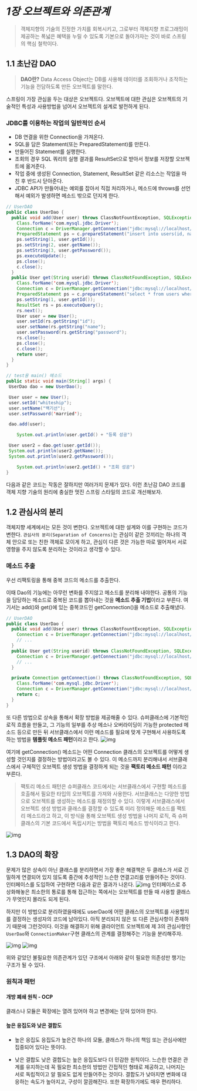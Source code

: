 
# *1장 오브젝트와 의존관계*

>객체지향의 기술의 진정한 가치를 회복시키고, 그로부터 객체지향 프로그래밍이 제공하는 폭넓은 혜택을 누릴 수 있도록 기본으로 돌아가자는 것이 바로 스프링의 핵심 철학이다.

## 1.1 초난감 DAO

>**DAO란?**
Data Access Object는 DB를 사용해 데이터를 조회하거나 조작하는 기능을 전담하도록 만든 오브젝트를 말한다.

스프링이 가장 관심을 두는 대상은 오브젝트다. 오브젝트에 대한 관심은 오브젝트의 기술적인 특성과 사용방법을 넘어서 오브젝트의 설계로 발전하게 된다.

### JDBC를 이용하는 작업의 일반적인 순서

- DB 연결을 위한 Connection을 가져온다.
- SQL을 담은 Statement(또는 PreparedStatement)를 만든다.
- 만들어진 Statement를 실행한다.
- 조회의 경우 SQL 쿼리의 실행 결과를 ResultSet으로 받아서 정보를 저장할 오브젝트에 옮겨준다.
- 작업 중에 생성된 Connection, Statement, ResultSet 같은 리소스는 작업을 마친 후 반드시 닫아준다.
- JDBC API가 만들어내는 예외를 잡아서 직접 처리하거나, 메소드에 throws를 선언해서 예외가 발생하면 메소드 밖으로 던지게 한다.

```java
// UserDAO
public class UserDao {
  public void add(User user) throws ClassNotFountException, SQLException {
    Class.forName('com.mysql.jdbc.Driver');
    Connection c = DriverManager.getConnection("jdbc:mysql://localhost/test","ID","PW");
    PreparedStatement ps = c.prepareStatement("insert into users(id, name, password) values (?, ?, ?)");
    ps.setString(1, user.getId());
    ps.setString(2, user.getName());
    ps.setString(3, user.getPassword());
    ps.executeUpdate();
    ps.close();
    c.close();
  }
  public User get(String userid) throws ClassNotFoundException, SQLException {
    Class.forName('com.mysql.jdbc.Driver');
    Connection c = DriverManager.getConnection("jdbc:mysql://localhost/test","ID","PW");
    PreparedStatement ps = c.prepareStatement("select * from users where id = ?");
    ps.setString(1, user.getId());
    ResultSet rs = ps.executeQuery();
    rs.next();
    User user = new User();
    user.setId(rs.getString("id");    
    user.setName(rs.getString("name");
    user.setPassword(rs.getString("password");
    rs.close();
    ps.close();
    c.close();
    return user;
  }
}
```

```java
// test용 main() 메소드
public static void main(String[] args) {
 UserDao dao = new UserDao();

 User user = new User();
 user.setId("whiteship");
 user.setName("백기선");
 user.setPassword('married');

 dao.add(user); 

    System.out.println(user.getId() + "등록 성공")

 User user2 = dao.get(user.getId()); 
 System.out.println(user2.getName());
 System.out.println(user2.getPassword());

    System.out.println(user2.getId() + "조회 성공")
}
```

다음과 같은 코드는 작동은 잘하지만 여러가지 문제가 있다. 이런 초난감 DAO 코드를 객체 지향 기술의 원리에 충실한 멋진 스프링 스타일의 코드로 개선해보자.

## 1.2 관심사의 분리

객체지향 세계에서는 모든 것이 변한다. 오브젝트에 대한 설계와 이를 구현하는 코드가 변한다.
`관심사의 분리(Separation of Concerns)`는 관심이 같은 것끼리는 하나의 객체 안으로 또는 친한 객체로 모이게 하고, 관심이 다른 것은 가능한 따로 떨어져서 서로 영향을 주지 않도록 분리하는 것이라고 생각할 수 있다.

### 메소드 추출

우선 리팩토링을 통해 중복 코드의 메소드를 추출한다.

이때 Dao의 기능에는 아무런 변화를 주지않고 메소드를 분리해 내야한다.
공통의 기능을 담당하는 메소드로 중복된 코드를 뽑아내는 것을 **메소드 추출 기법**이라고 부른다.
여기서는 add()와 get()에 있는 중복코드인 getConnection()을 메소드로 추출해냈다.

```java
// UserDAO
public class UserDao {
  public void add(User user) throws ClassNotFountException, SQLException {
    Connection c = DriverManager.getConnection("jdbc:mysql://localhost/test","ID","PW");
    // ...
  }
  public User get(String userid) throws ClassNotFoundException, SQLException {
    Connection c = DriverManager.getConnection("jdbc:mysql://localhost/test","ID","PW");
    // ...
  }

  private Connection getConnection() throws ClassNotFoundException, SQLException {
    Class.forName('com.mysql.jdbc.Driver');
    Connection c = DriverManager.getConnection("jdbc:mysql://localhost/test","ID","PW");
    return c;
  }
}
```

또 다른 방법으로 상속을 통해서 확장 방법을 제공해줄 수 있다.
슈퍼클래스에 기본적인 로직 흐름을 만들고, 그 기능의 일부를 추상 메소나 오버라이딩이 가능한 protected 메소드 등으로 만든 뒤 서브클래스에서 이런 메소드를 필요에 맞게 구현해서 사용하도록 하는 방법을 **템플릿 메소드 패턴**이라고 한다.
![img](imgs/1-1.png)

여기에 getConnection() 메소드는 어떤 Connection 클래스의 오브젝트를 어떻게 생성할 것인지를 결정하는 방법이라고도 볼 수 있다. 이 메소드까지 분리해내서 서브클래스에서 구체적인 오브젝트 생성 방법을 결정하게 되는 것을 **팩토리 메소드 패턴** 이라고 부른다.

>팩토리 메소드 패턴은 슈퍼클래스 코드에서는 서브클래스에서 구현할 메소드를 호출해서 필요한 타입의 오브젝트를 가져와 사용한다.
서브클래스는 다양한 방법으로 오브젝트를 생성하는 메소드를 재정의할 수 있다.
이렇게 서브클래스에서 오브젝트 생성 방법과 클래스를 결정할 수 있도록 미리 정의해둔 메소드를 팩토리 메소드라고 하고, 이 방식을 통해 오브젝트 생성 방법을 나머지 로직, 즉 슈퍼클래스의 기본 코드에서 독립시키는 방법을 팩토리 메소드 방식이라고 한다.

![img](imgs/1-2.png)

## 1.3 DAO의 확장

문제가 많은 상속이 아닌 클래스를 분리하면서 가장 좋은 해결책은 두 클래스가 서로 긴밀하게 연결되어 있지 않도록 중간에 추성적인 느슨한 연결고리를 만들어주는 것이다.
인터페이스를 도입하여 구현하면 다음과 같은 결과가 나온다.
![img](imgs/1-4.png)
인터페이스로 추상화해놓은 최소한의 통로를 통해 접근하는 쪽에서는 오브젝트를 만들 때 사용할 클래스가 무엇인지 몰라도 되게 된다.

하지만 이 방법으로 분리하였을때에도 userDao에 어떤 클래스의 오브젝트를 사용할지를 결정하는 생성자의 코드에 남아있다. 아직 분리되지 않은 또 다른 관심사항이 존재하기 때문에 그런것이다.
이것을 해결하기 위해 클라이언트 오브젝트에 제 3의 관심사항인 `UserDao`와 `ConnectionMaker`구현 클래스의 관계를 결정해주는 기능을 분리해주자.

![img](imgs/1-5.png)
![img](imgs/1-7.png)

위와 같았던 불필요한 의존관계가 있던 구조에서 아래와 같이 필요한 의존성만 챙기는 구조가 될 수 있다.

### 원칙과 패턴

#### 개방 폐쇄 원칙 - OCP

클래스나 모듈은 확장에는 열려 있어야 하고 변경에는 닫혀 있어야 한다.

#### 높은 응집도와 낮은 결합도

- 높은 응집도
응집도가 높은건 하나의 모듈, 클래스가 하나의 책임 또는 관심사에만 집중되어 있다는 뜻이다.

- 낮은 결합도
낮은 결합도는 높은 응집도보다 더 민감한 원칙이다. 느슨한 연결은 관계를 유지하는데 꼭 필요한 최소한의 방법만 간접적인 형태로 제공하고, 나머지는 서로 독립적이고 알 필요도 없게 만들어주는 것이다.
결합도가 낮아지면 변화에 대응하는 속도가 높아지고, 구성이 깔끔해진다. 또한 확장하기에도 매우 편리하다.
